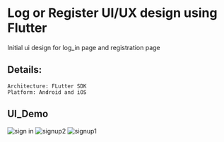 # Log or Register UI/UX design using Flutter
Initial ui design for log_in page and registration page


## Details:
```
Architecture: FLutter SDK
Platform: Android and iOS
```
## UI_Demo

![sign in](https://github.com/ahammedSumon/login-ui-flutter/assets/112623730/40480669-a35b-4cc1-ba8d-3ee7468b018f)
![signup2](https://github.com/ahammedSumon/login-ui-flutter/assets/112623730/672f8295-1d68-42d9-88ae-957eda134d81)
![signup1](https://github.com/ahammedSumon/login-ui-flutter/assets/112623730/d79e6418-b8fe-43cb-94e9-ba4037fec8dd)
